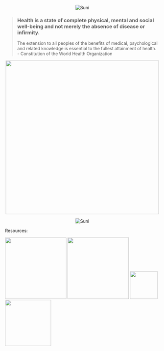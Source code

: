 <p align="center">
<img src="./banner.jpg" alt="Suni" class="center">
</p>


<blockquote>
<h3>
Health is a state of complete physical, mental and social well-being and not merely the absence of disease or infirmity.</h3>
<p>
The extension to all peoples of the benefits of medical, psychological and related knowledge is essential to the fullest attainment of health. - Constitution of the World Health Organization </p>
</blockquote>
<p align="center"><img src=https://www.wellsteps.com/blog/wp-content/uploads/2016/08/Wellness-and-Behavior-Change-1024x318.png width="500"></p>


<p align="center">
<img src="./ss1.png" alt="Suni" class="center">
</p>


Resources:
<p>
<img src=http://www.who.int/images/default-source/fallback/header-logos/h-logo-blue.svg?sfvrsn=aaed4f35_16 width="200">
<img src=https://www.americashealthrankings.org/assets/images/ahr-logo-h.png width="200">
<img src=https://vhcwv.org/wp-content/uploads/cdc-logo.png width="90">
<img src=http://update.lib.berkeley.edu/wp-content/uploads/2016/05/census-logo.png width="150">
</p>



